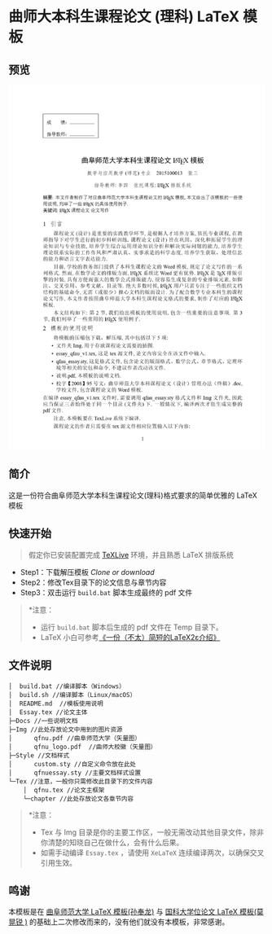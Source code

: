 # 曲师大本科生课程论文 (理科) LaTeX 模板

## 预览

![cover](Img/view.png)

## 简介

这是一份符合曲阜师范大学本科生课程论文(理科)格式要求的简单优雅的 LaTeX 模板 

## 快速开始

> 假定你已安装配置完成 [TeXLive](https://www.cnblogs.com/sunfenglong/p/11336644.html) 环境，并且熟悉 LaTeX 排版系统

- Step1：下载解压模板 *Clone or download*
- Step2：修改Tex目录下的论文信息与章节内容
- Step3：双击运行 `build.bat` 脚本生成最终的 pdf 文件

> *注意：
> - 运行 `build.bat` 脚本后生成的 pdf 文件在 Temp 目录下。
> - LaTeX 小白可参考[《一份（不太）简短的LaTeX2ε介绍》](http://mirrors.sjtug.sjtu.edu.cn/ctan/info/lshort/chinese/lshort-zh-cn.pdf)



## 文件说明

```
│  build.bat //编译脚本（Windows）
│  build.sh //编译脚本（Linux/macOS）
│  README.md  //模板使用说明
│  Essay.tex //论文主体
├─Docs //一些说明文档
├─Img //此处存放论文中用到的图片资源
│      qfnu.pdf //曲阜师范大学（矢量图）
│      qfnu_logo.pdf  //曲师大校徽（矢量图）
├─Style //文档样式
│      custom.sty //自定义命令放在此处
│      qfnuessay.sty //主要文档样式设置
└─Tex //注意，一般你只需修改此目录下的文件内容
    │  qfnu.tex //论文主框架
    └─chapter //此处存放论文各章节内容
```

>*注意：
> - Tex 与 Img 目录是你的主要工作区，一般无需改动其他目录文件，除非你清楚的知晓自己在做什么，会有什么后果。
> - 如需手动编译 `Essay.tex` ，请使用 `XeLaTeX` 连续编译两次，以确保交叉引用生效。

## 鸣谢

本模板是在 [曲阜师范大学 LaTeX 模板(孙奉龙)](https://www.cnblogs.com/sunfenglong/p/11349006.html) 与 [国科大学位论文 LaTeX 模板(莫晃锐
)](https://github.com/mohuangrui/ucasessay) 的基础上二次修改而来的，没有他们就没有本模板，非常感谢。

